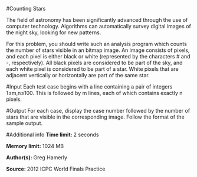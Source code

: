 #Counting Stars

The field of astronomy has been significantly advanced through the use of computer technology. Algorithms can automatically survey digital images of the night sky, looking for new patterns.

For this problem, you should write such an analysis program which counts the number of stars visible in an bitmap image. An image consists of pixels, and each pixel is either black or white (represented by the characters # and -, respectively). All black pixels are considered to be part of the sky, and each white pixel is considered to be part of a star. White pixels that are adjacent vertically or horizontally are part of the same star.

#Input
Each test case begins with a line containing a pair of integers 1≤m,n≤100. This is followed by m lines, each of which contains exactly n pixels.

#Output
For each case, display the case number followed by the number of stars that are visible in the corresponding image. Follow the format of the sample output.


#Additional info
<b>Time limit: </b> 2 seconds



<b>Memory limit:</b> 1024 MB



<b>Author(s): </b> Greg Hamerly



<b>Source: </b> 2012 ICPC World Finals Practice
